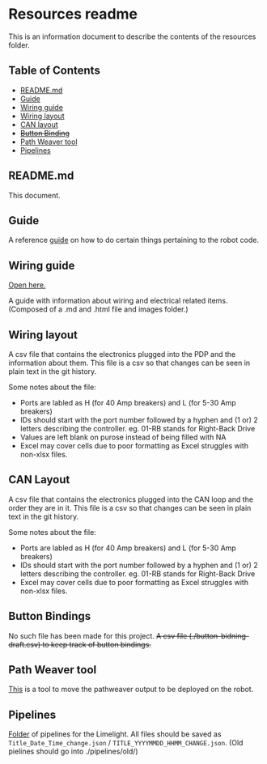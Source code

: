 # Resources readme

<!-- Author: Joshua Budd -->
<!-- Date: 2020/01/18 -->
<!-- Revised: 2022/03/08 -->

This is an information document to describe the contents of the resources
folder.

## Table of Contents

- [README.md](#README.md)
- [Guide](#Guide)
- [Wiring guide](#Wiring-guide)
- [Wiring layout](#Wiring-layout)
- [CAN layout](#CAN-layout)
- ~~[Button Binding](#Button-bindings)~~
- [Path Weaver tool](#Path-Weaver-tool)
- [Pipelines](#Pipelines)

## README.md

This document.

## Guide

A reference [guide](./guide.md) on how to do certain things pertaining to the robot code.

## Wiring guide

[Open here.](./wiring-guide.md)

A guide with information about wiring and electrical related items. (Composed of a .md and .html file and images folder.)

## Wiring layout

A csv file that contains the electronics plugged into the PDP and the information about them. This file is a csv so that changes can be seen in plain text in the git history.

Some notes about the file:
- Ports are labled as H (for 40 Amp breakers) and L (for 5-30 Amp breakers)
- IDs should start with the port number followed by a hyphen and (1 or) 2 letters describing the controller. eg. 01-RB stands for Right-Back Drive
- Values are left blank on purose instead of being filled with NA
- Excel may cover cells due to poor formatting as Excel struggles with non-xlsx files.

## CAN Layout

A csv file that contains the electronics plugged into the CAN loop and the order they are in it. This file is a csv so that changes can be seen in plain text in the git history.

Some notes about the file:
- Ports are labled as H (for 40 Amp breakers) and L (for 5-30 Amp breakers)
- IDs should start with the port number followed by a hyphen and (1 or) 2 letters describing the controller. eg. 01-RB stands for Right-Back Drive
- Excel may cover cells due to poor formatting as Excel struggles with non-xlsx files.

## Button Bindings

No such file has been made for this project. ~~A csv file (./button-bidning-draft.csv) to keep track of button bindings.~~

## Path Weaver tool

[This](./movepathweaver.sh) is a tool to move the pathweaver output to be deployed on the robot.

## Pipelines

[Folder](./pipelines/) of pipelines for the Limelight. All files should be saved as `Title_Date_Time_change.json` / `TITLE_YYYYMMDD_HHMM_CHANGE.json`. (Old pielines should go into ./pipelines/old/)
